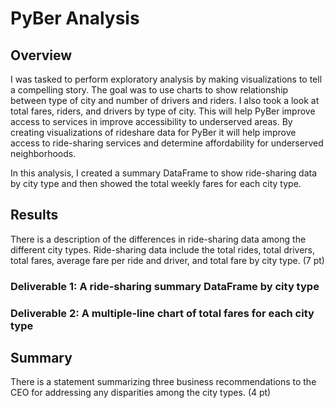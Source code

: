 # PyBer Analysis

## Overview

I was tasked to perform exploratory analysis by making visualizations to tell a compelling story. The goal was to use charts to show relationship between type of city and number of drivers and riders. I also took a look at total fares, riders, and drivers by type of city. This will help PyBer improve access to services in improve accessibility to underserved areas. By creating visualizations of rideshare data for PyBer it will help improve access to ride-sharing services and determine affordability for underserved neighborhoods. 

In this analysis, I created a summary DataFrame to show ride-sharing data by city type and then showed the total weekly fares for each city type. 

## Results


There is a description of the differences in ride-sharing data among the different city types. Ride-sharing data include the total rides, total drivers, total fares, average fare per ride and driver, and total fare by city type. (7 pt)

### Deliverable 1: A ride-sharing summary DataFrame by city type


### Deliverable 2: A multiple-line chart of total fares for each city type

## Summary

There is a statement summarizing three business recommendations to the CEO for addressing any disparities among the city types. (4 pt)
